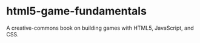 html5-game-fundamentals
=======================

A creative-commons book on building games with HTML5, JavaScript, and CSS.